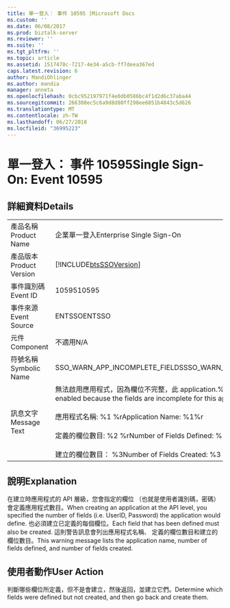 ```yaml
---
title: 單一登入： 事件 10595 |Microsoft Docs
ms.custom: ''
ms.date: 06/08/2017
ms.prod: biztalk-server
ms.reviewer: ''
ms.suite: ''
ms.tgt_pltfrm: ''
ms.topic: article
ms.assetid: 1517478c-7217-4e34-a5cb-ff7deea367ed
caps.latest.revision: 6
author: MandiOhlinger
ms.author: mandia
manager: anneta
ms.openlocfilehash: 0cbc952197971f4e0db0586bc4f1d2d6c37aba44
ms.sourcegitcommit: 266308ec5c6a9d8d80ff298ee6051b4843c5d626
ms.translationtype: MT
ms.contentlocale: zh-TW
ms.lasthandoff: 06/27/2018
ms.locfileid: "36995223"
---
```

# <a name="single-sign-on-event-10595"></a><span data-ttu-id="bae16-102">單一登入： 事件 10595</span><span class="sxs-lookup"><span data-stu-id="bae16-102">Single Sign-On: Event 10595</span></span>
## <a name="details"></a><span data-ttu-id="bae16-103">詳細資料</span><span class="sxs-lookup"><span data-stu-id="bae16-103">Details</span></span>  
  
|                 |                                                                                                                                                                                                                    |
|-----------------|--------------------------------------------------------------------------------------------------------------------------------------------------------------------------------------------------------------------|
|  <span data-ttu-id="bae16-104">產品名稱</span><span class="sxs-lookup"><span data-stu-id="bae16-104">Product Name</span></span>   |                                                                                             <span data-ttu-id="bae16-105">企業單一登入</span><span class="sxs-lookup"><span data-stu-id="bae16-105">Enterprise Single Sign-On</span></span>                                                                                              |
| <span data-ttu-id="bae16-106">產品版本</span><span class="sxs-lookup"><span data-stu-id="bae16-106">Product Version</span></span> |                                                                             [!INCLUDE[btsSSOVersion](../includes/btsssoversion-md.md)]                                                                             |
|    <span data-ttu-id="bae16-107">事件識別碼</span><span class="sxs-lookup"><span data-stu-id="bae16-107">Event ID</span></span>     |                                                                                                       <span data-ttu-id="bae16-108">10595</span><span class="sxs-lookup"><span data-stu-id="bae16-108">10595</span></span>                                                                                                        |
|  <span data-ttu-id="bae16-109">事件來源</span><span class="sxs-lookup"><span data-stu-id="bae16-109">Event Source</span></span>   |                                                                                                       <span data-ttu-id="bae16-110">ENTSSO</span><span class="sxs-lookup"><span data-stu-id="bae16-110">ENTSSO</span></span>                                                                                                       |
|    <span data-ttu-id="bae16-111">元件</span><span class="sxs-lookup"><span data-stu-id="bae16-111">Component</span></span>    |                                                                                                        <span data-ttu-id="bae16-112">不適用</span><span class="sxs-lookup"><span data-stu-id="bae16-112">N/A</span></span>                                                                                                         |
|  <span data-ttu-id="bae16-113">符號名稱</span><span class="sxs-lookup"><span data-stu-id="bae16-113">Symbolic Name</span></span>  |                                                                                           <span data-ttu-id="bae16-114">SSO_WARN_APP_INCOMPLETE_FIELDS</span><span class="sxs-lookup"><span data-stu-id="bae16-114">SSO_WARN_APP_INCOMPLETE_FIELDS</span></span>                                                                                           |
|  <span data-ttu-id="bae16-115">訊息文字</span><span class="sxs-lookup"><span data-stu-id="bae16-115">Message Text</span></span>   | <span data-ttu-id="bae16-116">無法啟用應用程式，因為欄位不完整，此 application.%r</span><span class="sxs-lookup"><span data-stu-id="bae16-116">The application cannot be enabled because the fields are incomplete for this application.%r</span></span><br /><br /> <span data-ttu-id="bae16-117">應用程式名稱: %1 %r</span><span class="sxs-lookup"><span data-stu-id="bae16-117">Application Name: %1%r</span></span><br /><br /> <span data-ttu-id="bae16-118">定義的欄位數目: %2 %r</span><span class="sxs-lookup"><span data-stu-id="bae16-118">Number of Fields Defined: %2%r</span></span><br /><br /> <span data-ttu-id="bae16-119">建立的欄位數目： %3</span><span class="sxs-lookup"><span data-stu-id="bae16-119">Number of Fields Created: %3</span></span> |
  
## <a name="explanation"></a><span data-ttu-id="bae16-120">說明</span><span class="sxs-lookup"><span data-stu-id="bae16-120">Explanation</span></span>  
 <span data-ttu-id="bae16-121">在建立時應用程式的 API 層級，您會指定的欄位 （也就是使用者識別碼，密碼） 會定義應用程式數目。</span><span class="sxs-lookup"><span data-stu-id="bae16-121">When creating an application at the API level, you specified the number of fields (i.e. UserID, Password) the application would define.</span></span> <span data-ttu-id="bae16-122">也必須建立已定義的每個欄位。</span><span class="sxs-lookup"><span data-stu-id="bae16-122">Each field that has been defined must also be created.</span></span> <span data-ttu-id="bae16-123">這則警告訊息會列出應用程式名稱、 定義的欄位數目和建立的欄位數目。</span><span class="sxs-lookup"><span data-stu-id="bae16-123">This warning message lists the application name, number of fields defined, and number of fields created.</span></span>  
  
## <a name="user-action"></a><span data-ttu-id="bae16-124">使用者動作</span><span class="sxs-lookup"><span data-stu-id="bae16-124">User Action</span></span>  
 <span data-ttu-id="bae16-125">判斷哪些欄位所定義，但不是會建立，然後返回，並建立它們。</span><span class="sxs-lookup"><span data-stu-id="bae16-125">Determine which fields were defined but not created, and then go back and create them.</span></span>